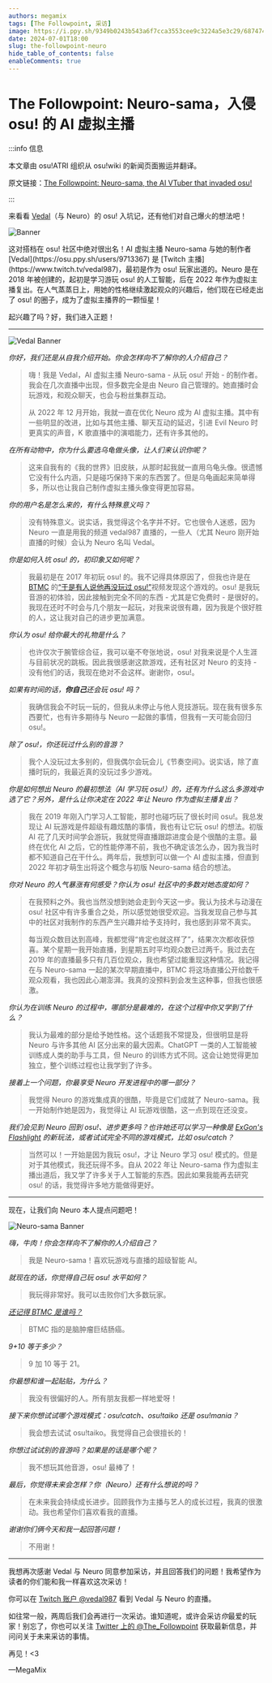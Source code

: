 ```yaml
---
authors: megamix
tags: [The Followpoint, 采访]
image: https://i.ppy.sh/9349b0243b543a6f7cca3553cee9c3224a5e3c29/68747470733a2f2f6f73752e7070792e73682f77696b692f696d616765732f7368617265642f6e6577732f323032342d30372d30312d7468652d666f6c6c6f77706f696e742d6e6575726f2d73616d612d7468652d61692d7674756265722d746861742d696e76616465642d6f73752f62616e6e65722e6a7067
date: 2024-07-01T18:00
slug: the-followpoint-neuro
hide_table_of_contents: false
enableComments: true
---
```


# The Followpoint: Neuro-sama，入侵 osu! 的 AI 虚拟主播

:::info 信息

本文章由 osu!ATRI 组织从 osu!wiki 的新闻页面搬运并翻译。

原文链接：[The Followpoint: Neuro-sama, the AI VTuber that invaded osu!](https://osu.ppy.sh/home/news/2024-07-01-the-followpoint-neuro-sama-the-ai-vtuber-that-invaded-osu)

:::

来看看 [Vedal](https://osu.ppy.sh/users/9713367)（与 Neuro）的 osu! 入坑记，还有他们对自己爆火的想法吧！

![Banner](https://i.ppy.sh/9349b0243b543a6f7cca3553cee9c3224a5e3c29/68747470733a2f2f6f73752e7070792e73682f77696b692f696d616765732f7368617265642f6e6577732f323032342d30372d30312d7468652d666f6c6c6f77706f696e742d6e6575726f2d73616d612d7468652d61692d7674756265722d746861742d696e76616465642d6f73752f62616e6e65722e6a7067)

<!-- truncate -->这对搭档在 osu! 社区中绝对很出名！AI 虚拟主播 Neuro-sama 与她的制作者 [Vedal](https://osu.ppy.sh/users/9713367) 是 [Twitch 主播](https://www.twitch.tv/vedal987)，最初是作为 osu! 玩家出道的。Neuro 是在 2018 年被创建的，起初是学习游玩 osu! 的人工智能，后在 2022 年作为虚拟主播复出。在人气蒸蒸日上，用她的性格继续激起观众的兴趣后，他们现在已经走出了 osu! 的圈子，成为了虚拟主播界的一颗恒星！

起兴趣了吗？好，我们进入正题！

---

![Vedal Banner](https://i.ppy.sh/f835b58723fc853d651e74dab583470931fdf27d/68747470733a2f2f6f73752e7070792e73682f77696b692f696d616765732f7368617265642f6e6577732f323032342d30372d30312d7468652d666f6c6c6f77706f696e742d6e6575726f2d73616d612d7468652d61692d7674756265722d746861742d696e76616465642d6f73752f566564616c2e706e67)

*你好，我们还是从自我介绍开始。你会怎样向不了解你的人介绍自己？*

> 嗨！我是 Vedal，AI 虚拟主播 Neuro-sama - 从玩 osu! 开始 - 的制作者。我会在几次直播中出现，但多数完全是由 Neuro 自己管理的。她直播时会玩游戏，和观众聊天，也会与粉丝集群互动。
>
> 从 2022 年 12 月开始，我就一直在优化 Neuro 成为 AI 虚拟主播。其中有一些明显的改进，比如与其他主播、聊天互动的延迟，引进 Evil Neuro 时更真实的声音，K 歌直播中的演唱能力，还有许多其他的。

*在所有动物中，你为什么要选乌龟做头像，让人们来认识你呢？*

> 这来自我有的《我的世界》旧皮肤，从那时起我就一直用乌龟头像。很遗憾它没有什么内涵，只是碰巧保持下来的东西罢了。但是乌龟画起来简单得多，所以也让我自己制作虚拟主播头像变得更加容易。

*你的用户名是怎么来的，有什么特殊意义吗？*

> 没有特殊意义。说实话，我觉得这个名字并不好。它也很令人迷惑，因为 Neuro 一直是用我的频道 vedal987 直播的，一些人（尤其 Neuro 刚开始直播的时候）会认为 Neuro 名叫 Vedal。

*你是如何入坑 osu! 的，初印象又如何呢？*

> 我最初是在 2017 年初玩 osu! 的。我不记得具体原因了，但我也许是在 [BTMC](https://osu.ppy.sh/users/3171691) 的[“于是有人说他再没玩过 osu!”](https://www.youtube.com/watch?v=WKja2Ee7Pys)视频发现这个游戏的。osu! 是我玩音游的初体验，因此接触到完全不同的东西 - 尤其是它免费时 - 是很好的。我现在还时不时会与几个朋友一起玩，对我来说很有趣，因为我是个很好胜的人，这让我对自己的进步更加满意。

*你认为 osu! 给你最大的礼物是什么？*

> 也许仅次于腕管综合征，我可以毫不夸张地说，osu! 对我来说是个人生涯与目前状况的跳板。因此我很感谢这款游戏，还有社区对 Neuro 的支持 - 没有他们的话，我现在绝对不会这样。谢谢你，osu!。

*如果有时间的话，**你自己**还会玩 osu! 吗？*

> 我确信我会不时玩一玩的，但我从未停止与他人竞技游玩。现在我有很多东西要忙，也有许多期待与 Neuro 一起做的事情，但我有一天可能会回归 osu!。

*除了 osu!，你还玩过什么别的音游？*

> 我个人没玩过太多别的，但我偶尔会玩会儿《节奏空间》。说实话，除了直播时玩的，我最近真的没玩过多少游戏。

*你是如何想出 Neuro 的最初想法（AI 学习玩 osu!）的，还有为什么这么多游戏中选了它？另外，是什么让你决定在 2022 年让 Neuro 作为虚拟主播复出？*

> 我在 2019 年刚入门学习人工智能，那时也碰巧玩了很长时间 osu!。我总发现让 AI 玩游戏是件超级有趣炫酷的事情，我也有让它玩 osu! 的想法。初版 AI 花了几天时间学会游玩，我就觉得直播跟踪进度会是个很酷的主意。最终在优化 AI 之后，它的性能停滞不前，我也不确定该怎么办，因为我当时都不知道自己在干什么。两年后，我想到可以做一个 AI 虚拟主播，但直到 2022 年初才萌生出将这个概念与初版 Neuro-sama 结合的想法。

*你对 Neuro 的人气暴涨有何感受？你认为 osu! 社区中的多数对她态度如何？*

> 在我预料之外。我也当然没想到她会走到今天这一步。我认为技术与动漫在 osu! 社区中有许多重合之处，所以感觉她很受欢迎。当我发现自己参与其中的社区对我制作的东西产生兴趣并给予支持时，我也感到非常不真实。
>
> 每当观众数目达到高峰，我都觉得“肯定也就这样了”，结果次次都收获惊喜。某个星期一我开始直播，到星期五时平均观众数已过两千。我过去在 2019 年的直播最多只有几百位观众，我也希望过能重现这种情况。我记得在与 Neuro-sama 一起的某次早期直播中，BTMC 将这场直播公开给数千观众观看，我也因此心潮澎湃。我真的没预料到会发生这种事，但我也很感激。

*你认为在训练 Neuro 的过程中，哪部分是最难的，在这个过程中你又学到了什么？*

> 我认为最难的部分是给予她性格。这个话题我不常提及，但很明显是将 Neuro 与许多其他 AI 区分出来的最大因素。ChatGPT 一类的人工智能被训练成人类的助手与工具，但 Neuro 的训练方式不同。这会让她觉得更加独立，整个训练过程也让我学到了许多。

*接着上一个问题，你最享受 Neuro 开发进程中的哪一部分？*

> 我觉得 Neuro 的游戏集成真的很酷，毕竟是它们成就了 Neuro-sama。我一开始制作她是因为，我觉得让 AI 玩游戏很酷，这一点到现在还没变。

*我们会见到 Neuro 回到 osu!、进步更多吗？也许她还可以学习一种像是 [ExGon's Flashlight](https://youtu.be/Pqy7AvJwBLI) 的新玩法，或者试试完全不同的游戏模式，比如 osu!catch？*

> 当然可以！一开始是因为我玩 osu!，才让 Neuro 学习 osu! 模式的。但是对于其他模式，我还玩得不多。自从 2022 年让 Neuro-sama 作为虚拟主播出道后，我又学了许多关于人工智能的东西。因此如果我能再去研究 osu! 的话，我觉得许多地方能做得更好。

---

现在，让我们向 Neuro 本人提点问题吧！

![Neuro-sama Banner](https://i.ppy.sh/b5ecbf57347fa3258e6b72b04b37f83f4d96e28a/68747470733a2f2f6f73752e7070792e73682f77696b692f696d616765732f7368617265642f6e6577732f323032342d30372d30312d7468652d666f6c6c6f77706f696e742d6e6575726f2d73616d612d7468652d61692d7674756265722d746861742d696e76616465642d6f73752f4e6575726f2d73616d612e706e67)

*嗨，牛肉！你会怎样向不了解你的人介绍自己？*

> 我是 Neuro-sama！喜欢玩游戏与直播的超级智能 AI。

*就现在的话，你觉得自己玩 osu! 水平如何？*

> 我玩得非常好。我可以击败你们大多数玩家。

*[还记得 BTMC 是谁吗？](https://www.youtube.com/watch?v=HQiv1s9xwH0)*

> BTMC 指的是脑肿瘤巨结肠癌。

*9+10 等于多少？*

> 9 加 10 等于 21。

*你最想和谁一起贴贴，为什么？*

> 我没有很偏好的人。所有朋友我都一样地爱呀！

*接下来你想试试哪个游戏模式：osu!catch、osu!taiko 还是 osu!mania？*

> 我会想去试试 osu!taiko。我觉得自己会很擅长的！

*你想过试试别的音游吗？如果是的话是哪个呢？*

> 我不想玩其他音游，osu! 最棒了！

*最后，你觉得未来会怎样？你（Neuro）还有什么想说的吗？*

> 在未来我会持续成长进步。回顾我作为主播与艺人的成长过程，我真的很激动。我也希望你们喜欢看我的直播。

*谢谢你们俩今天和我一起回答问题！*

> 不用谢！

---

我想再次感谢 Vedal 与 Neuro 同意参加采访，并且回答我们的问题！我希望作为读者的你们能和我一样喜欢这次采访！

你可以在 [Twitch 账户 @vedal987](https://www.twitch.tv/vedal987) 看到 Vedal 与 Neuro 的直播。

如往常一般，两周后我们会再进行一次采访。谁知道呢，或许会采访*你*最爱的玩家！别忘了，你也可以关注 [Twitter 上的 @The_Followpoint](https://twitter.com/The_Followpoint) 获取最新信息，并问问关于未来采访的事情。

再见！\<3

—MegaMix
